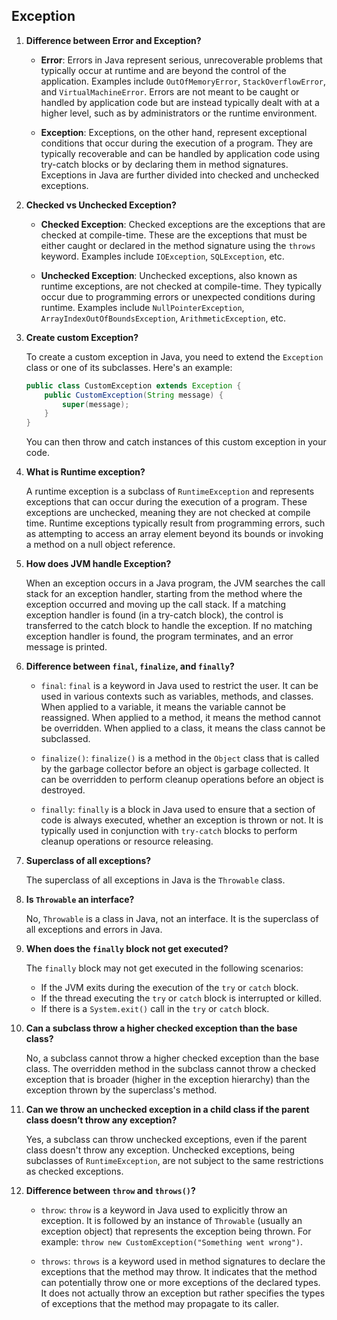 

## Exception

1. **Difference between Error and Exception?**

    - **Error**: Errors in Java represent serious, unrecoverable problems that typically occur at runtime and are beyond the control of the application. Examples include `OutOfMemoryError`, `StackOverflowError`, and `VirtualMachineError`. Errors are not meant to be caught or handled by application code but are instead typically dealt with at a higher level, such as by administrators or the runtime environment.

    - **Exception**: Exceptions, on the other hand, represent exceptional conditions that occur during the execution of a program. They are typically recoverable and can be handled by application code using try-catch blocks or by declaring them in method signatures. Exceptions in Java are further divided into checked and unchecked exceptions.

2. **Checked vs Unchecked Exception?**

    - **Checked Exception**: Checked exceptions are the exceptions that are checked at compile-time. These are the exceptions that must be either caught or declared in the method signature using the `throws` keyword. Examples include `IOException`, `SQLException`, etc.

    - **Unchecked Exception**: Unchecked exceptions, also known as runtime exceptions, are not checked at compile-time. They typically occur due to programming errors or unexpected conditions during runtime. Examples include `NullPointerException`, `ArrayIndexOutOfBoundsException`, `ArithmeticException`, etc.

3. **Create custom Exception?**

   To create a custom exception in Java, you need to extend the `Exception` class or one of its subclasses. Here's an example:
   ```java
   public class CustomException extends Exception {
       public CustomException(String message) {
           super(message);
       }
   }
   ```
   You can then throw and catch instances of this custom exception in your code.

4. **What is Runtime exception?**

   A runtime exception is a subclass of `RuntimeException` and represents exceptions that can occur during the execution of a program. These exceptions are unchecked, meaning they are not checked at compile time. Runtime exceptions typically result from programming errors, such as attempting to access an array element beyond its bounds or invoking a method on a null object reference.

5. **How does JVM handle Exception?**

   When an exception occurs in a Java program, the JVM searches the call stack for an exception handler, starting from the method where the exception occurred and moving up the call stack. If a matching exception handler is found (in a try-catch block), the control is transferred to the catch block to handle the exception. If no matching exception handler is found, the program terminates, and an error message is printed.

6. **Difference between `final`, `finalize`, and `finally`?**

    - `final`: `final` is a keyword in Java used to restrict the user. It can be used in various contexts such as variables, methods, and classes. When applied to a variable, it means the variable cannot be reassigned. When applied to a method, it means the method cannot be overridden. When applied to a class, it means the class cannot be subclassed.

    - `finalize()`: `finalize()` is a method in the `Object` class that is called by the garbage collector before an object is garbage collected. It can be overridden to perform cleanup operations before an object is destroyed.

    - `finally`: `finally` is a block in Java used to ensure that a section of code is always executed, whether an exception is thrown or not. It is typically used in conjunction with `try-catch` blocks to perform cleanup operations or resource releasing.

7. **Superclass of all exceptions?**

   The superclass of all exceptions in Java is the `Throwable` class.

8. **Is `Throwable` an interface?**

   No, `Throwable` is a class in Java, not an interface. It is the superclass of all exceptions and errors in Java.

9. **When does the `finally` block not get executed?**

   The `finally` block may not get executed in the following scenarios:
    - If the JVM exits during the execution of the `try` or `catch` block.
    - If the thread executing the `try` or `catch` block is interrupted or killed.
    - If there is a `System.exit()` call in the `try` or `catch` block.

10. **Can a subclass throw a higher checked exception than the base class?**

    No, a subclass cannot throw a higher checked exception than the base class. The overridden method in the subclass cannot throw a checked exception that is broader (higher in the exception hierarchy) than the exception thrown by the superclass's method.

11. **Can we throw an unchecked exception in a child class if the parent class doesn’t throw any exception?**

    Yes, a subclass can throw unchecked exceptions, even if the parent class doesn't throw any exception. Unchecked exceptions, being subclasses of `RuntimeException`, are not subject to the same restrictions as checked exceptions.

12. **Difference between `throw` and `throws()`?**

    - `throw`: `throw` is a keyword in Java used to explicitly throw an exception. It is followed by an instance of `Throwable` (usually an exception object) that represents the exception being thrown. For example: `throw new CustomException("Something went wrong")`.

    - `throws`: `throws` is a keyword used in method signatures to declare the exceptions that the method may throw. It indicates that the method can potentially throw one or more exceptions of the declared types. It does not actually throw an exception but rather specifies the types of exceptions that the method may propagate to its caller.